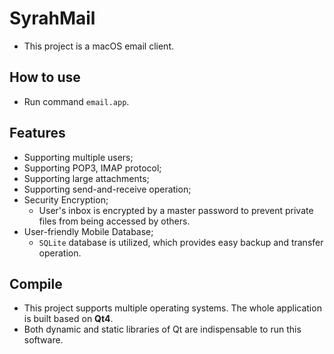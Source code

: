 # SyrahMail

* This project is a macOS email client.

## How to use
* Run command `email.app`.

## Features
* Supporting multiple users;
* Supporting POP3, IMAP protocol;
* Supporting large attachments;
* Supporting send-and-receive operation;
* Security Encryption;
	* User's inbox is encrypted by a master password to prevent private files from being accessed by others.
* User-friendly Mobile Database;
	* `SQLite` database is utilized, which provides easy backup and transfer operation.


## Compile
* This project supports multiple operating systems. The whole application is built based on **Qt4**.
* Both dynamic and static libraries of Qt are indispensable to run this software.
